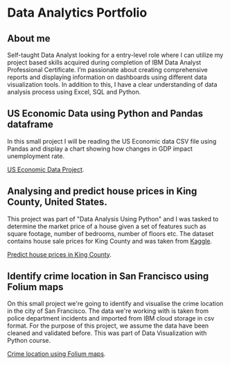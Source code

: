 # Data Analytics Portfolio
## About me
Self-taught Data Analyst looking for a entry-level role where I can utilize my project based skills acquired during completion of IBM Data Analyst Professional Certificate. I’m passionate about creating comprehensive reports and displaying information on dashboards using different data visualization tools. In addition to this, I have a clear understanding of data analysis process using Excel, SQL and Python.
## US Economic Data using Python and Pandas dataframe
In this small project I will be reading the US Economic data CSV file using Pandas and display a chart showing how changes in GDP impact unemployment
rate. 

[US Economic Data Project](https://github.com/cristian01/Data-Analytics-Portfolio/blob/main/US_Economic_Data.ipynb).

## Analysing and predict house prices in King County, United States.
This project was part of "Data Analysis Using Python" and I was tasked to determine the market price of a house given a set of features such as square footage, number of bedrooms, number of floors etc. The dataset contains house sale prices for King County and was taken from [Kaggle](https://www.kaggle.com/datasets/harlfoxem/housesalesprediction?utm_medium=Exinfluencer&utm_source=Exinfluencer&utm_content=000026UJ&utm_term=10006555&utm_id=NA-SkillsNetwork-wwwcourseraorg-SkillsNetworkCoursesIBMDeveloperSkillsNetworkDA0101ENSkillsNetwork20235326-2021-01-01).

[Predict house prices in King County](https://github.com/cristian01/Data-Analytics-Portfolio/blob/main/house-prices.ipynb).

## Identify crime location in San Francisco using Folium maps
On this small project we're going to identify and visualise the crime location in the city of San Francisco. The data we're working with is taken from police department incidents and imported from IBM cloud storage in csv format. For the purpose of this project, we assume the data have been cleaned and validated before. This was part of Data Visualization with Python course.

[Crime location using Folium maps](https://github.com/cristian01/Data-Analytics-Portfolio/blob/main/La-crime-map.ipynb).
